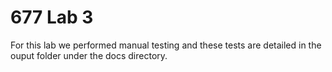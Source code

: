 # 677 Lab 3
For this lab we performed manual testing and these tests are detailed in the ouput folder under the docs directory. 
